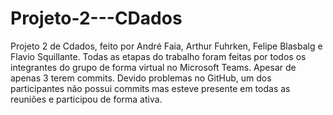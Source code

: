 # Projeto-2---CDados

Projeto 2 de Cdados, feito por André Faia, Arthur Fuhrken, Felipe Blasbalg e Flavio Squillante.
Todas as etapas do trabalho foram feitas por todos os integrantes do grupo de forma virtual no Microsoft Teams. Apesar de apenas 3 terem commits.
Devido problemas no GitHub, um dos participantes não possui commits mas esteve presente em todas as reuniões e participou de forma ativa.
